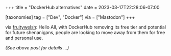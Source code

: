+++
title = "DockerHub alternatives"
date = 2023-03-17T22:28:06-07:00

[taxonomies]
tag = ["Dev", "Docker"]
via = ["Mastodon"]
+++

via [fruitywelsh](https://qoto.org/@fruitywelsh/110040008742819906): Hello All, with DockerHub removing its free tier and potential for future shenanigans, people are looking to move away from them for free and personal use.

<!-- more -->

_(See above post for details ...)_
